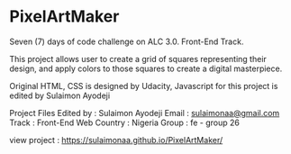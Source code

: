 # PixelArtMaker
Seven (7) days of code challenge on ALC 3.0. Front-End Track.

This project allows user to create a grid of squares representing their design, and apply colors to those squares to create a digital masterpiece.

Original HTML, CSS is designed by Udacity,
Javascript for this project is edited by Sulaimon Ayodeji

Project Files Edited by : Sulaimon Ayodeji
Email : sulaimonaa@gmail.com
Track : Front-End Web
Country : Nigeria
Group : fe - group 26

view project : https://sulaimonaa.github.io/PixelArtMaker/
